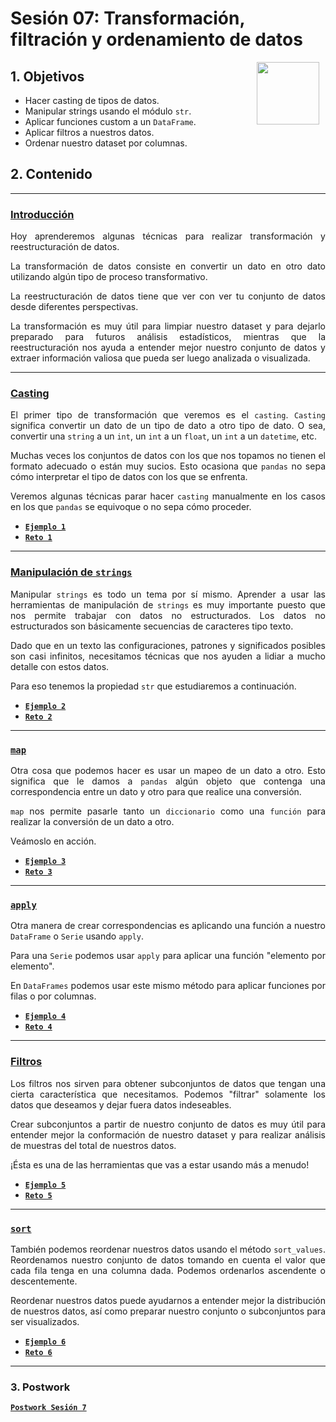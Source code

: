 # Sesión 07: Transformación, filtración y ordenamiento de datos

<img src="https://raw.githubusercontent.com/beduExpert/Introduccion-a-Bases-de-Datos-Diciembre-2020/master/imagenes/pizarron.png" align="right" height="100" width="100" hspace="10">
<div style="text-align: justify;">

## 1. Objetivos

- Hacer casting de tipos de datos.
- Manipular strings usando el módulo `str`.
- Aplicar funciones custom a un `DataFrame`.
- Aplicar filtros a nuestros datos.
- Ordenar nuestro dataset por columnas.

## 2. Contenido

---

### <ins>Introducción</ins>

Hoy aprenderemos algunas técnicas para realizar transformación y reestructuración de datos.

La transformación de datos consiste en convertir un dato en otro dato utilizando algún tipo de proceso transformativo.

La reestructuración de datos tiene que ver con ver tu conjunto de datos desde diferentes perspectivas.

La transformación es muy útil para limpiar nuestro dataset y para dejarlo preparado para futuros análisis estadísticos, mientras que la reestructuración nos ayuda a entender mejor nuestro conjunto de datos y extraer información valiosa que pueda ser luego analizada o visualizada.

---

### <ins>Casting</ins>

El primer tipo de transformación que veremos es el `casting`. `Casting` significa convertir un dato de un tipo de dato a otro tipo de dato. O sea, convertir una `string` a un `int`, un `int` a un `float`, un `int` a un `datetime`, etc.

Muchas veces los conjuntos de datos con los que nos topamos no tienen el formato adecuado o están muy sucios. Esto ocasiona que `pandas` no sepa cómo interpretar el tipo de datos con los que se enfrenta.

Veremos algunas técnicas parar hacer `casting` manualmente en los casos en los que `pandas` se equivoque o no sepa cómo proceder.

>

- [**`Ejemplo 1`**](Ejemplo-01/README.md)
- [**`Reto 1`**](Reto-01/README.md)

---

### <ins>Manipulación de `strings`</ins>

Manipular `strings` es todo un tema por sí mismo. Aprender a usar las herramientas de manipulación de `strings` es muy importante puesto que nos permite trabajar con datos no estructurados. Los datos no estructurados son básicamente secuencias de caracteres tipo texto.

Dado que en un texto las configuraciones, patrones y significados posibles son casi infinitos, necesitamos técnicas que nos ayuden a lidiar a mucho detalle con estos datos.

Para eso tenemos la propiedad `str` que estudiaremos a continuación.

>

- [**`Ejemplo 2`**](Ejemplo-02/README.md)
- [**`Reto 2`**](Reto-02/README.md)

---

### <ins>`map`</ins>

Otra cosa que podemos hacer es usar un mapeo de un dato a otro. Esto significa que le damos a `pandas` algún objeto que contenga una correspondencia entre un dato y otro para que realice una conversión.

`map` nos permite pasarle tanto un `diccionario` como una `función` para realizar la conversión de un dato a otro.

Veámoslo en acción.

>

- [**`Ejemplo 3`**](Ejemplo-03/README.md)
- [**`Reto 3`**](Reto-03/README.md)

---

### <ins>`apply`</ins>

Otra manera de crear correspondencias es aplicando una función a nuestro `DataFrame` o `Serie` usando `apply`.

Para una `Serie` podemos usar `apply` para aplicar una función "elemento por elemento".

En `DataFrames` podemos usar este mismo método para aplicar funciones por filas o por columnas.

>

- [**`Ejemplo 4`**](Ejemplo-04/README.md)
- [**`Reto 4`**](Reto-04/README.md)

---

### <ins>Filtros</ins>

Los filtros nos sirven para obtener subconjuntos de datos que tengan una cierta característica que necesitamos. Podemos "filtrar" solamente los datos que deseamos y dejar fuera datos indeseables.

Crear subconjuntos a partir de nuestro conjunto de datos es muy útil para entender mejor la conformación de nuestro dataset y para realizar análisis de muestras del total de nuestros datos.

¡Ésta es una de las herramientas que vas a estar usando más a menudo!

>

- [**`Ejemplo 5`**](Ejemplo-05/README.md)
- [**`Reto 5`**](Reto-05/README.md)

---

### <ins>`sort`</ins>

También podemos reordenar nuestros datos usando el método `sort_values`. Reordenamos nuestro conjunto de datos tomando en cuenta el valor que cada fila tenga en una columna dada. Podemos ordenarlos ascendente o descentemente.

Reordenar nuestros datos puede ayudarnos a entender mejor la distribución de nuestros datos, así como preparar nuestro conjunto o subconjuntos para ser visualizados.

>

- [**`Ejemplo 6`**](Ejemplo-06/README.md)
- [**`Reto 6`**](Reto-06/README.md)

---

### 3. Postwork

[**`Postwork Sesión 7`**](Postwork/Readme.md)
